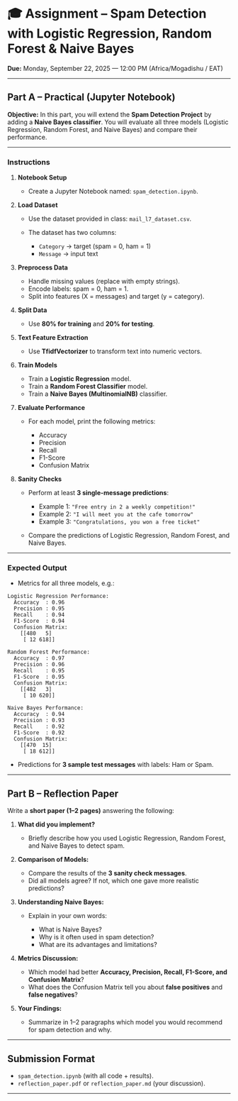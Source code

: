 # 🎓 Assignment – Spam Detection with Logistic Regression, Random Forest & Naive Bayes

**Due:** Monday, September 22, 2025 — 12:00 PM (Africa/Mogadishu / EAT)

---

## **Part A – Practical (Jupyter Notebook)**

**Objective:**
In this part, you will extend the **Spam Detection Project** by adding a **Naive Bayes classifier**. You will evaluate all three models (Logistic Regression, Random Forest, and Naive Bayes) and compare their performance.

---

### **Instructions**

1. **Notebook Setup**

   * Create a Jupyter Notebook named:
     `spam_detection.ipynb`.

2. **Load Dataset**

   * Use the dataset provided in class: `mail_l7_dataset.csv`.
   * The dataset has two columns:

     * `Category` → target (spam = 0, ham = 1)
     * `Message` → input text

3. **Preprocess Data**

   * Handle missing values (replace with empty strings).
   * Encode labels: spam = 0, ham = 1.
   * Split into features (X = messages) and target (y = category).

4. **Split Data**

   * Use **80% for training** and **20% for testing**.

5. **Text Feature Extraction**

   * Use **TfidfVectorizer** to transform text into numeric vectors.

6. **Train Models**

   * Train a **Logistic Regression** model.
   * Train a **Random Forest Classifier** model.
   * Train a **Naive Bayes (MultinomialNB)** classifier.

7. **Evaluate Performance**

   * For each model, print the following metrics:

     * Accuracy
     * Precision
     * Recall
     * F1-Score
     * Confusion Matrix

8. **Sanity Checks**

   * Perform at least **3 single-message predictions**:

     * Example 1: `"Free entry in 2 a weekly competition!"`
     * Example 2: `"I will meet you at the cafe tomorrow"`
     * Example 3: `"Congratulations, you won a free ticket"`
   * Compare the predictions of Logistic Regression, Random Forest, and Naive Bayes.

---

### **Expected Output**

* Metrics for all three models, e.g.:

```
Logistic Regression Performance:
  Accuracy  : 0.96
  Precision : 0.95
  Recall    : 0.94
  F1-Score  : 0.94
  Confusion Matrix:
    [[480   5]
     [ 12 618]]

Random Forest Performance:
  Accuracy  : 0.97
  Precision : 0.96
  Recall    : 0.95
  F1-Score  : 0.95
  Confusion Matrix:
    [[482   3]
     [ 10 620]]

Naive Bayes Performance:
  Accuracy  : 0.94
  Precision : 0.93
  Recall    : 0.92
  F1-Score  : 0.92
  Confusion Matrix:
    [[470  15]
     [ 18 612]]
```

* Predictions for **3 sample test messages** with labels: Ham or Spam.

---

## **Part B – Reflection Paper**

Write a **short paper (1–2 pages)** answering the following:

1. **What did you implement?**

   * Briefly describe how you used Logistic Regression, Random Forest, and Naive Bayes to detect spam.

2. **Comparison of Models:**

   * Compare the results of the **3 sanity check messages**.
   * Did all models agree? If not, which one gave more realistic predictions?

3. **Understanding Naive Bayes:**

   * Explain in your own words:

     * What is Naive Bayes?
     * Why is it often used in spam detection?
     * What are its advantages and limitations?

4. **Metrics Discussion:**

   * Which model had better **Accuracy, Precision, Recall, F1-Score, and Confusion Matrix**?
   * What does the Confusion Matrix tell you about **false positives** and **false negatives**?

5. **Your Findings:**

   * Summarize in 1–2 paragraphs which model you would recommend for spam detection and why.

---

## **Submission Format**

* `spam_detection.ipynb` (with all code + results).
* `reflection_paper.pdf` or `reflection_paper.md` (your discussion).

---